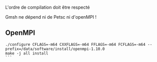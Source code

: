 L'ordre de compilation doit être respecté

Gmsh ne dépend ni de Petsc ni d'openMPI !

## OpenMPI 
````
./configure CFLAGS=-m64 CXXFLAGS=-m64 FFLAGS=-m64 FCFLAGS=-m64 --prefix=/data/software/install/openmpi-1.10.0
make -j all install
```

